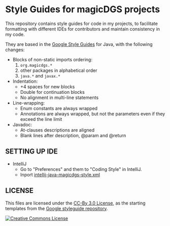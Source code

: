 Style Guides for magicDGS projects
==================================

This repository contains style guides for code in my projects, to facilitate 
formatting with different IDEs for contributors and maintain consistency in
my code.

They are based in the [Google Style Guides](https://google.github.io/styleguide/javaguide.html)
for Java, with the following changes:

* Blocks of non-static imports ordering:
  1. `org.magicdgs.*`
  2. other packages in alphabetical order
  3. `java.*` and `javax.*`
* Indentation:
  - +4 spaces for new blocks
  - Double for continuation blocks
  - No alignment in multi-line statements
* Line-wrapping:
  - Enum constants are always wrapped
  - Annotations are always wrapped, but not the parameters even if they exceed the line limit
* Javadoc:
  - At-clauses descriptions are aligned
  - Blank lines after description, @param and @return

## SETTING UP IDE

* IntelliJ
  - Go to "Preferences" and them to "Coding Style" in IntelliJ.
  - Inport [intellij-java-magicdgs-style.xml](https://github.com/magicDGS/styleguide/blob/master/intellij-java-magicdgs-style.xml)

## LICENSE

This files are licensed under the [CC-By 3.0 License](https://creativecommons.org/licenses/by/3.0/),
as the starting templates from the [Google styleguide repository](https://github.com/google/styleguide).

<a rel="license" href="https://creativecommons.org/licenses/by/3.0/"><img alt="Creative Commons License" style="border-width:0" src="https://i.creativecommons.org/l/by/3.0/88x31.png" /></a>